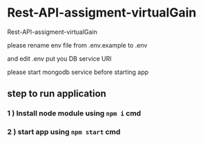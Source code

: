 # Rest-API-assigment-virtualGain

Rest-API-assigment-virtualGain

please rename env file from .env.example to .env

and edit .env put you DB service URl

please start mongodb service before starting app

## step to run application

### 1 ) Install node module using `npm i` cmd

### 2 ) start app using `npm start` cmd
